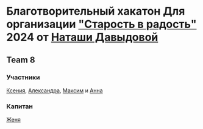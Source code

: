 # Благотворительный хакатон Для организации ["Старость в радость"](https://starikam.org) 2024 от [Наташи Давыдовой](https://github.com/nat-davydova)

## Team 8

### Участники

[Ксения](https://github.com/ksy336),
[Александра](https://github.com/alexandraberd),
[Максим](https://github.com/TODO) и
[Анна](https://github.com/AnnaApk)

### Капитан

[Женя](https://github.com/HugeLetters)
